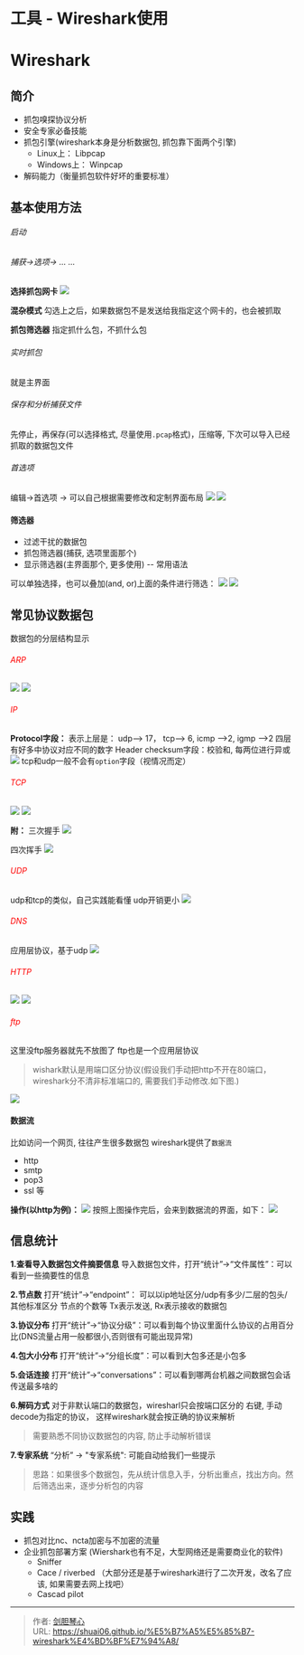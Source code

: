 # 工具 - Wireshark使用




<!-- more -->

# Wireshark

## 简介

- 抓包嗅探协议分析
- 安全专家必备技能
- 抓包引擎(wireshark本身是分析数据包, 抓包靠下面两个引擎)
    - Linux上： Libpcap
    - Windows上： Winpcap
- 解码能力（衡量抓包软件好坏的重要标准）


## 基本使用方法
###### 启动

###### 捕获->选项-> ... ... 
**选择抓包网卡**
<img src="https://geoer666-1257264766.cos.ap-beijing.myqcloud.com/20200314214656188_15241.png" />

**混杂模式**
勾选上之后，如果数据包不是发送给我指定这个网卡的，也会被抓取

**抓包筛选器**
指定抓什么包，不抓什么包

###### 实时抓包
就是主界面

###### 保存和分析捕获文件
先停止，再保存(可以选择格式, 尽量使用`.pcap`格式)，压缩等, 下次可以导入已经抓取的数据包文件

###### 首选项
编辑->首选项   -> 可以自己根据需要修改和定制界面布局
<img src="https://geoer666-1257264766.cos.ap-beijing.myqcloud.com/20200314215811593_19130.png" />
<img src="https://geoer666-1257264766.cos.ap-beijing.myqcloud.com/20200314215743991_3733.png" />


#### 筛选器
- 过滤干扰的数据包
- 抓包筛选器(捕获, 选项里面那个)
- 显示筛选器(主界面那个, 更多使用)    -- 常用语法

可以单独选择，也可以叠加(and, or)上面的条件进行筛选：
<img src="https://geoer666-1257264766.cos.ap-beijing.myqcloud.com/20200314220435486_29854.png" />
<img src="https://geoer666-1257264766.cos.ap-beijing.myqcloud.com/20200314220819061_8554.png" />



## 常见协议数据包

数据包的分层结构显示

###### <font color=red>ARP</font>
<img src="https://geoer666-1257264766.cos.ap-beijing.myqcloud.com/20200315135242728_2582.png" />
<img src="https://geoer666-1257264766.cos.ap-beijing.myqcloud.com/20200315135851907_10980.png" />

###### <font color=red> IP</font>

**Protocol字段：** 表示上层是： udp--> 17， tcp--> 6, icmp -->2, igmp -->2
四层有好多中协议对应不同的数字
Header checksum字段：校验和, 每两位进行异或
<img src="https://geoer666-1257264766.cos.ap-beijing.myqcloud.com/20200315141145151_10461.png" />
tcp和udp一般不会有`option`字段（视情况而定）


###### <font color=red> TCP</font>
<img src="https://geoer666-1257264766.cos.ap-beijing.myqcloud.com/20200315141900321_8252.png" />
<img src="https://geoer666-1257264766.cos.ap-beijing.myqcloud.com/20200315142047940_28399.png" />

**附：**
三次握手
<img src="https://geoer666-1257264766.cos.ap-beijing.myqcloud.com/20200315142429852_2643.pn" />

四次挥手
<img src="https://geoer666-1257264766.cos.ap-beijing.myqcloud.com/20200315142522647_28638.png" />

###### <font color=red> UDP </font>
udp和tcp的类似，自己实践能看懂
udp开销更小
<img src="https://geoer666-1257264766.cos.ap-beijing.myqcloud.com/20200315142800334_28041.png" />


###### <font color=red> DNS </font>
应用层协议，基于udp
<img src="https://geoer666-1257264766.cos.ap-beijing.myqcloud.com/20200315143306840_10579.png" />


###### <font color=red> HTTP </font>
<img src="https://geoer666-1257264766.cos.ap-beijing.myqcloud.com/20200315143952274_22660.png" />
<img src="https://geoer666-1257264766.cos.ap-beijing.myqcloud.com/20200315144406111_24695.png" />


###### <font color=red> ftp </font>
这里没ftp服务器就先不放图了
ftp也是一个应用层协议

>wishark默认是用端口区分协议(假设我们手动把http不开在80端口，wireshark分不清非标准端口的, 需要我们手动修改.如下图.)

<img src="https://geoer666-1257264766.cos.ap-beijing.myqcloud.com/20200315144657089_4217.png" />




#### 数据流
比如访问一个网页, 往往产生很多数据包
wireshark提供了<code>数据流</code>

- http
- smtp
- pop3
- ssl 等

**操作(以http为例)：**
<img src="https://geoer666-1257264766.cos.ap-beijing.myqcloud.com/20200315145059801_20372.png" />
按照上图操作完后，会来到数据流的界面，如下：
<img src="https://geoer666-1257264766.cos.ap-beijing.myqcloud.com/20200315145205546_28877.png" />



## 信息统计

**1.查看导入数据包文件摘要信息**
导入数据包文件，打开“统计”->“文件属性”：可以看到一些摘要性的信息

**2.节点数**
打开“统计”->“endpoint”： 可以以ip地址区分/udp有多少/二层的包头/其他标准区分 节点的个数等
Tx表示发送, Rx表示接收的数据包

**3.协议分布**
打开“统计”->“协议分级”：可以看到每个协议里面什么协议的占用百分比(DNS流量占用一般都很小,否则很有可能出现异常)

**4.包大小分布**
打开“统计”->“分组长度”：可以看到大包多还是小包多

**5.会话连接**
打开“统计”->“conversations”：可以看到哪两台机器之间数据包会话传送最多啥的

**6.解码方式**
对于非默认端口的数据包，wiresharl只会按端口区分的
右键, 手动decode为指定的协议， 这样wireshark就会按正确的协议来解析

>需要熟悉不同协议数据包的内容, 防止手动解析错误

**7.专家系统**
“分析” -> "专家系统":  可能自动给我们一些提示

>思路：如果很多个数据包，先从统计信息入手，分析出重点，找出方向。然后筛选出来，逐步分析包的内容




## 实践
- 抓包对比nc、ncta加密与不加密的流量
- 企业抓包部署方案  (Wiershark也有不足，大型网络还是需要商业化的软件)
    - Sniffer
    - Cace / riverbed （大部分还是基于wireshark进行了二次开发，改名了应该, 如果需要去网上找吧）
    - Cascad pilot
















---

> 作者: [剑胆琴心](http://shuai06.github.io)  
> URL: https://shuai06.github.io/%E5%B7%A5%E5%85%B7-wireshark%E4%BD%BF%E7%94%A8/  


